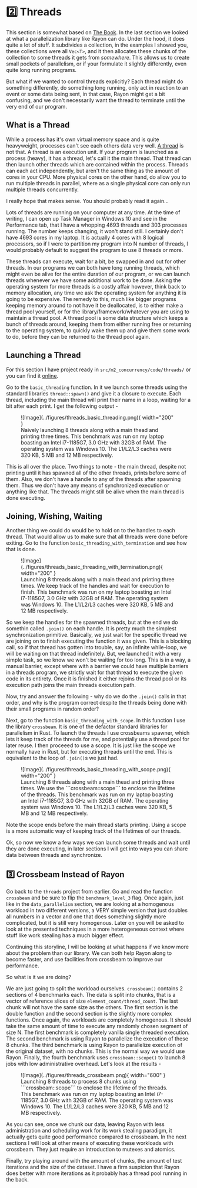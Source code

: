 # 2️⃣ Threads
This section is somewhat based on [The Book](https://doc.rust-lang.org/book/ch16-00-concurrency.html).
In the last section we looked at what a parallelization library like Rayon can do. Under the hood, it does
quite a lot of stuff. It subdivides a collection, in the examples I showed you, these collections were all
```Vec<T>```, and it then allocates these chunks of the collection to some threads it gets from *somewhere*.
This allows us to create small pockets of parallelism, or if your formulate it slightly differently, even
quite long running programs.

But what if we wanted to control threads explicitly? Each thread might do something differently, do something
long running, only act in reaction to an event or some data being sent, in that case, Rayon might get a bit
confusing, and we don't necessarily want the thread to terminate until the very end of our program.

## What is a Thread
While a process has it's own virtual memory space and is quite heavyweight, processes can't see each others data
very well. [A thread](https://en.wikipedia.org/wiki/Thread_(computing)) is not that. A thread is an execution unit.
If your program is launched as a process (heavy), it has a thread, let's call it the main thread. That thread can
then launch other threads which are contained within the process. Threads can each act independently, but aren't
the same thing as the amount of cores in your CPU. More physical cores on the other hand, do allow you to run
multiple threads in parallel, where as a single physical core can only run multiple threads concurrently.

I really hope that makes sense. You should probably read it again...

Lots of threads are running on your computer at any time. At the time of writing, I can open up Task Manager in
Windows 10 and see in the Performance tab, that I have a whopping 4693 threads and 303 processes running.
The number keeps changing, it won't stand still. I certainly don't have 4693 cores in my laptop.
It is actually 4 cores with 8 logical processors, so if I were to partition my program into N number of
threads, I would probably default to suggest the program to use 8 threads or more.

These threads can execute, wait for a bit, be swapped in and out for other threads. In our programs we can both
have long running threads, which might even be alive for the entire duration of our program, or we can launch
threads whenever we have some additional work to be done. Asking the operating system for more threads is a costly
affair however, think back to memory allocation, any time we ask the operating system for anything it is going to
be expensive. The remedy to this, much like bigger programs keeping memory around to not have it be deallocated,
is to either make a thread pool yourself, or for the library/framework/whatever you are using to maintain a
thread pool. A thread pool is some data structure which keeps a bunch of threads around, keeping them from either
running free or returning to the operating system, to quickly wake them up and give them some work to do, before
they can be returned to the thread pool again.

## Launching a Thread
For this section I have project ready in ```src/m2_concurrency/code/threads/``` or you can find it
[online](https://github.com/absorensen/the-guide/tree/main/m2_concurrency/code/threads).

Go to the ```basic_threading``` function. In it we launch some threads using the standard libraries
```thread::spawn()``` and give it a closure to execute. Each thread, including the main thread
will print their name in a loop, waiting for a bit after each print. I get the following output -

<figure markdown>
![Image](../figures/threads_basic_threading.png){ width="200" }
<figcaption>
Naively launching 8 threads along with a main thead and printing three times.
This benchmark was run on my laptop boasting an Intel i7-1185G7, 3.0 GHz with 32GB of RAM. The operating system was
Windows 10. The L1/L2/L3 caches were 320 KB, 5 MB and 12 MB respectively.
</figcaption>
</figure>

This is all over the place. Two things to note - the main thread, despite not printing until it has spawned
all of the other threads, prints before some of them. Also, we don't have a handle to any of the threads after spawning
them. Thus we don't have any means of synchronized execution or anything like that. The threads might still be alive
when the main thread is done executing.

## Joining, Wishing, Waiting
Another thing we could do would be to hold on to the handles to each thread. That would allow us to make sure that
all threads were done before exiting. Go to the function ```basic_threading_with_termination``` and see how that is
done.

<figure markdown>
![Image](../figures/threads_basic_threading_with_termination.png){ width="200" }
<figcaption>
Launching 8 threads along with a main thead and printing three times. We keep track of the handles and wait for
execution to finish.
This benchmark was run on my laptop boasting an Intel i7-1185G7, 3.0 GHz with 32GB of RAM. The operating system was
Windows 10. The L1/L2/L3 caches were 320 KB, 5 MB and 12 MB respectively.
</figcaption>
</figure>

So we keep the handles for the spawned threads, but at the end we do somethin called ```.join()``` on each handle.
It is pretty much the simplest synchronization primitive. Basically, we just wait for the specific thread we are
joining on to finish executing the function it was given. This is a blocking call, so if that thread has gotten
into trouble, say, an infinite while-loop, we will be waiting on that thread indefinitely. But, we launched
it with a very simple task, so we know we won't be waiting for too long. This is in a way, a manual barrier,
except where with a barrier we could have multiple barriers in a threads program, we strictly wait for that
thread to execute the given code in its entirety. Once it is finished it either rejoins the thread pool
or its execution path joins the main threads execution path.

Now, try and answer the following - why do we do the ```.join()``` calls in that order, and why is the program
correct despite the threads being done with their small programs in random order?

Next, go to the function ```basic_threading_with_scope```. In this function I use the library ```crossbeam```.
It is one of the defactor standard libraries for parallelism in Rust. To launch the threads I use crossbeams
spawner, which lets it keep track of the threads for me, and potentially use a thread pool for later reuse.
I then proceeed to use a scope. It is just like the scope we normally have in Rust, but for executing threads
until the end. This is equivalent to the loop of ```.join()```s we just had.

<figure markdown>
![Image](../figures/threads_basic_threading_with_scope.png){ width="200" }
<figcaption>
Launching 8 threads along with a main thead and printing three times. We use the ```crossbeam::scope``` to enclose
the lifetime of the threads.
This benchmark was run on my laptop boasting an Intel i7-1185G7, 3.0 GHz with 32GB of RAM. The operating system was
Windows 10. The L1/L2/L3 caches were 320 KB, 5 MB and 12 MB respectively.
</figcaption>
</figure>

Note the scope ends before the main thread starts printing. Using a scope is a more automatic way of keeping
track of the lifetimes of our threads.

Ok, so now we know a few ways we can launch some threads and wait until they are done executing, in later
sections I will get into ways you can share data between threads and synchronize.

## 3️⃣ Crossbeam Instead of Rayon
Go back to the ```threads``` project from earlier. Go and read the function ```crossbeam``` and be sure
to flip the ```benchmark_level_3``` flag. Once again, just like in the ```data_parallelism``` section,
we are looking at a homogenous workload in two different versions, a VERY simple version that just doubles
all numbers in a vector and one that does something slightly more complicated, but it is still very
homogenous. Later on you will be asked to look at the presented techniques in a more heterogeneous context
where stuff like work stealing has a much bigger effect.

Continuing this storyline, I will be looking at what happens if we know more about the problem than our library.
We can both help Rayon along to become faster, and use facilities from crossbeam to improve our performance.

So what is it we are doing?

We are just going to split the workload ourselves. ```crossbeam()``` contains 2 sections of 4 benchmarks each.
The data is split into chunks, that is a vector of reference slices of size ```element_count/thread_count```.
The last chunk will not have the same size as the others.
The first section is the double function and the second section is the slightly more complex functions.
Once again, the workloads are completely homogenous. It should take the same amount of time to execute any
randomly chosen segment of size N.
The first benchmark is completely vanilla single threaded execution.
The second benchmark is using Rayon to parallelize the execution of these 8 chunks.
The third benchmark is using Rayon to parallelize execution of the original dataset, with no chunks.
This is the normal way we would use Rayon.
Finally, the fourth benchmark uses ```crossbeam::scope()``` to launch 8 jobs with low administrative
overhead. Let's look at the results -

<figure markdown>
![Image](../figures/threads_crossbeam.png){ width="600" }
<figcaption>
Launching 8 threads to process 8 chunks using ```crossbeam::scope``` to enclose
the lifetime of the threads.
This benchmark was run on my laptop boasting an Intel i7-1185G7, 3.0 GHz with 32GB of RAM. The operating system was
Windows 10. The L1/L2/L3 caches were 320 KB, 5 MB and 12 MB respectively.
</figcaption>
</figure>

As you can see, once we chunk our data, leaving Rayon with less administration and scheduling work for its
work stealing paradigm, it actually gets quite good performance compared to crossbeam. In the next sections
I will look at other means of executing these workloads with crossbeam. They just require an introduction
to mutexes and atomics.

Finally, try playing around with the amount of chunks, the amount of test iterations and the size of the
dataset. I have a firm suspicion that Rayon does better with more iterations as it probably has a thread
pool running in the back.
